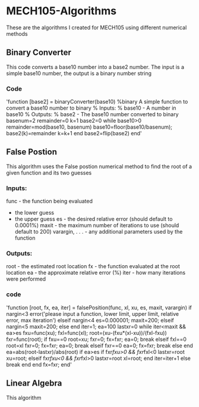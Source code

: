 # MECH105-Algorithms
These are the algorithms I created for MECH105 using different numerical methods


## Binary Converter
This code converts a base10 number into a base2 number. The input is a simple base10 number, the output is a binary number string
### Code
'function [base2] = binaryConverter(base10)
%binary A simple function to convert a base10 number to binary
%   Inputs:
%       base10 - A number in base10
%   Outputs:
%       base2 - The base10 number converted to binary
basenum=2
remainder=0 
k=1
base2=0
while base10>0
    remainder=mod(base10, basenum)
    base10=floor(base10/basenum);
    base2(k)=remainder
    k=k+1
end
base2=flip(base2)
end'
## False Postion 
This algorithm uses the False postion numerical method to find the root of a given function and its two guesses
### Inputs:
func - the function being evaluated
 - the lower guess
 - the upper guess
es - the desired relative error (should default to 0.0001%)
maxit - the maximum number of iterations to use (should default to 200)
varargin, . . . - any additional parameters used by the function
### Outputs:
root - the estimated root location
fx - the function evaluated at the root location
ea - the approximate relative error (%)
iter - how many iterations were performed
### code 
'function [root, fx, ea, iter] = falsePosition(func, xl, xu, es, maxit, varargin)
if nargin<3
    error('please input a function, lower limit, upper limit, relative error, max iteration')
elseif  nargin<4
    es=0.000001;
    maxit=200;
elseif nargin<5
    maxit=200;
else
end
iter=1;
ea=100
lastxr=0
while iter<maxit && ea>es
fxu=func(xu);
fxl=func(xl);
root=(xu-(fxu*(xl-xu))/(fxl-fxu))
fxr=func(root);
if fxu==0
    root=xu;
    fxr=0;
    fx=fxr;
    ea=0;
    break
elseif fxl==0
    root=xl
    fxr=0;
    fx=fxr;
    ea=0;
    break
elseif fxr==0
    ea=0;
    fx=fxr;
   break
else
end
ea=abs(root-lastxr)/abs(root)
if ea>es
if fxr*fxu>0 && fxr*fxl<0 
    lastxr=root
    xu=root;
elseif fxr*fxu<0 && fxr*fxl>0 
    lastxr=root
    xl=root;
end
iter=iter+1
else 
    break
end
end
fx=fxr;
end' 

## Linear Algebra
This algorithm 
##

##

##

##
